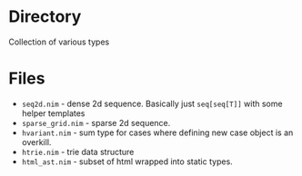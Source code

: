# Directory

Collection of various types

# Files

- `seq2d.nim` - dense 2d sequence. Basically just `seq[seq[T]]` with some
  helper templates
- `sparse_grid.nim` - sparse 2d sequence.
- `hvariant.nim` - sum type for cases where defining new case object
  is an overkill.
- `htrie.nim` - trie data structure
- `html_ast.nim` - subset of html wrapped into static types.
